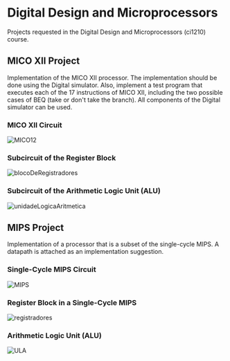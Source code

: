 # Digital Design and Microprocessors
Projects requested in the Digital Design and Microprocessors (ci1210) course.

## MICO XII Project
Implementation of the MICO XII processor. The implementation should be done using the Digital simulator. Also, implement a test program that executes each of the 17 instructions of MICO XII, including the two possible cases of BEQ (take or don't take the branch).
All components of the Digital simulator can be used.

### MICO XII Circuit
![MICO12](https://github.com/JulianaZambon/projetosDigitais-microprocessadores/assets/64793722/530b74e1-6e2b-4473-a209-04374af2b223)

### Subcircuit of the Register Block
![blocoDeRegistradores](https://github.com/JulianaZambon/projetosDigitais-microprocessadores/assets/64793722/ad49c739-c016-45b5-823e-8ec9cb96acba)

### Subcircuit of the Arithmetic Logic Unit (ALU)

![unidadeLogicaAritmetica](https://github.com/JulianaZambon/projetosDigitais-microprocessadores/assets/64793722/d046e330-4f5c-4683-808c-c97c57d697d7)

## MIPS Project
Implementation of a processor that is a subset of the single-cycle MIPS. A datapath is attached as an implementation suggestion.

### Single-Cycle MIPS Circuit
![MIPS](https://github.com/JulianaZambon/projetosDigitais-microprocessadores/assets/64793722/585dec5a-d9ff-4dfa-bc78-1d5154a58253)

### Register Block in a Single-Cycle MIPS
![registradores](https://github.com/JulianaZambon/projetosDigitais-microprocessadores/assets/64793722/ff426290-d937-4829-a45d-1901f32295d6)

### Arithmetic Logic Unit (ALU)
![ULA](https://github.com/JulianaZambon/projetosDigitais-microprocessadores/assets/64793722/2581fe49-c98e-47cb-80fa-f6258ef2ecd2)





